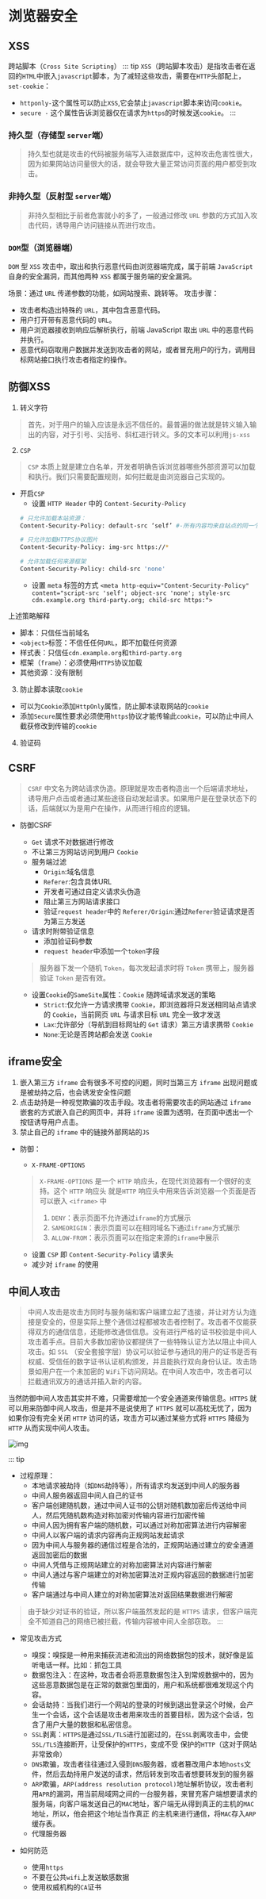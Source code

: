 # 浏览器安全
## XSS
跨站脚本（`Cross Site Scripting`）
::: tip
`XSS`（跨站脚本攻击）是指攻击者在返回的`HTML`中嵌入`javascript`脚本，为了减轻这些攻击，需要在`HTTP`头部配上，`set-cookie`：
- `httponly-`这个属性可以防止`XSS`,它会禁止`javascript`脚本来访问`cookie`。
- `secure -` 这个属性告诉浏览器仅在请求为`https`的时候发送`cookie`。
:::

### 持久型（存储型 `server`端）
> 持久型也就是攻击的代码被服务端写入进数据库中，这种攻击危害性很大，因为如果网站访问量很大的话，就会导致大量正常访问页面的用户都受到攻击。

### 非持久型（反射型 `server`端）
> 非持久型相比于前者危害就小的多了，一般通过修改 `URL` 参数的方式加入攻击代码，诱导用户访问链接从而进行攻击。

### `DOM`型（浏览器端）
`DOM` 型 `XSS` 攻击中，取出和执行恶意代码由浏览器端完成，属于前端 `JavaScript` 自身的安全漏洞，而其他两种 `XSS` 都属于服务端的安全漏洞。

场景：通过 `URL` 传递参数的功能，如网站搜索、跳转等。
攻击步骤：
- 攻击者构造出特殊的 `URL`，其中包含恶意代码。
- 用户打开带有恶意代码的 `URL`。
- 用户浏览器接收到响应后解析执行，前端 JavaScript 取出 `URL` 中的恶意代码并执行。
- 恶意代码窃取用户数据并发送到攻击者的网站，或者冒充用户的行为，调用目标网站接口执行攻击者指定的操作。

## 防御XSS
1. 转义字符
> 首先，对于用户的输入应该是永远不信任的。最普遍的做法就是转义输入输出的内容，对于引号、尖括号、斜杠进行转义。多的文本可以利用`js-xss`

2. `CSP`
> `CSP` 本质上就是建立白名单，开发者明确告诉浏览器哪些外部资源可以加载和执行。我们只需要配置规则，如何拦截是由浏览器自己实现的。
+ 开启`CSP`
    - 设置 `HTTP Header` 中的 `Content-Security-Policy`
    ```bash
    # 只允许加载本站资源：
    Content-Security-Policy: default-src ‘self’ #-所有内容均来自站点的同一个源（不包括其子域名）

    # 只允许加载HTTPS协议图片
    Content-Security-Policy: img-src https://*

    # 允许加载任何来源框架
    Content-Security-Policy: child-src 'none'
    ```
    - 设置 `meta` 标签的方式 `<meta http-equiv="Content-Security-Policy"  content="script-src 'self'; object-src 'none'; style-src cdn.example.org third-party.org; child-src https:">`

上述策略解释
- 脚本：只信任当前域名
- `<object>`标签：不信任任何`URL`，即不加载任何资源
- 样式表：只信任`cdn.example.org`和`third-party.org`
- 框架（`frame`）：必须使用`HTTPS`协议加载
- 其他资源：没有限制

3. 防止脚本读取`cookie`
- 可以为`Cookie`添加`HttpOnly`属性，防止脚本读取网站的`cookie`
- 添加`Secure`属性要求必须使用`https`协议才能传输此`cookie`，可以防止中间人截获修改到传输的`cookie`
4. 验证码

## CSRF
> `CSRF` 中文名为跨站请求伪造。原理就是攻击者构造出一个后端请求地址，诱导用户点击或者通过某些途径自动发起请求。如果用户是在登录状态下的话，后端就以为是用户在操作，从而进行相应的逻辑。

+ 防御CSRF
    - `Get` 请求不对数据进行修改
    - 不让第三方网站访问到用户 `Cookie`
    - 服务端过滤
       + `Origin`:域名信息
       + `Referer`:包含具体URL
       + 开发者可通过自定义请求头伪造
       + 阻止第三方网站请求接口
       + 验证`request header`中的 `Referer/Origin`:通过`Referer`验证请求是否为第三方发送
    - 请求时附带验证信息
        + 添加验证码参数
        + `request header`中添加一个`token`字段
    > 服务器下发一个随机 `Token`，每次发起请求时将 `Token` 携带上，服务器验证 `Token` 是否有效。

    - 设置`Cookie`的`SameSite`属性：`Cookie` 随跨域请求发送的策略
        + `Strict`:仅允许一方请求携带 `Cookie`，即浏览器将只发送相同站点请求的 `Cookie`，当前网页 `URL` 与请求目标 `URL` 完全一致才发送
        + `Lax`:允许部分（导航到目标网址的 `Get` 请求）第三方请求携带 `Cookie`
        + `None`:无论是否跨站都会发送 `Cookie`

## iframe安全
1. 嵌入第三方 `iframe` 会有很多不可控的问题，同时当第三方 `iframe` 出现问题或是被劫持之后，也会诱发安全性问题
2. 点击劫持是一种视觉欺骗的攻击手段。攻击者将需要攻击的网站通过 `iframe` 嵌套的方式嵌入自己的网页中，并将 `iframe` 设置为透明，在页面中透出一个按钮诱导用户点击。
3. 禁止自己的 `iframe` 中的链接外部网站的`JS`

+ 防御：
    - `X-FRAME-OPTIONS`
    > `X-FRAME-OPTIONS` 是一个 `HTTP` 响应头，在现代浏览器有一个很好的支持。这个 `HTTP` 响应头 就是`HTTP` 响应头中用来告诉浏览器一个页面是否可以嵌入 `<iframe>` 中
    > 1. `DENY`：表示页面不允许通过`iframe`的方式展示
    > 2. `SAMEORIGIN`：表示页面可以在相同域名下通过`iframe`方式展示
    > 3. `ALLOW-FROM`：表示页面可以在指定来源的`iframe`中展示

    - 设置 `CSP` 即 `Content-Security-Policy` 请求头
    - 减少对 `iframe` 的使用

## 中间人攻击
> 中间人攻击是攻击方同时与服务端和客户端建立起了连接，并让对方认为连接是安全的，但是实际上整个通信过程都被攻击者控制了。攻击者不仅能获得双方的通信信息，还能修改通信信息。没有进行严格的证书校验是中间人攻击着手点。目前大多数加密协议都提供了一些特殊认证方法以阻止中间人攻击。如 `SSL` （安全套接字层）协议可以验证参与通讯的用户的证书是否有权威、受信任的数字证书认证机构颁发，并且能执行双向身份认证。攻击场景如用户在一个未加密的 `WiFi`下访问网站。在中间人攻击中，攻击者可以拦截通讯双方的通话并插入新的内容。

当然防御中间人攻击其实并不难，只需要增加一个安全通道来传输信息。`HTTPS` 就可以用来防御中间人攻击，但是并不是说使用了 `HTTPS` 就可以高枕无忧了，因为如果你没有完全关闭 `HTTP` 访问的话，攻击方可以通过某些方式将 `HTTPS` 降级为 `HTTP` 从而实现中间人攻击。

![img](/dovis-blog/other/29.jpg)

::: tip
+ 过程原理：
    - 本地请求被劫持（如`DNS`劫持等），所有请求均发送到中间人的服务器
    - 中间人服务器返回中间人自己的证书
    - 客户端创建随机数，通过中间人证书的公钥对随机数加密后传送给中间人，然后凭随机数构造对称加密对传输内容进行加密传输
    - 中间人因为拥有客户端的随机数，可以通过对称加密算法进行内容解密
    - 中间人以客户端的请求内容再向正规网站发起请求
    - 因为中间人与服务器的通信过程是合法的，正规网站通过建立的安全通道返回加密后的数据
    - 中间人凭借与正规网站建立的对称加密算法对内容进行解密
    - 中间人通过与客户端建立的对称加密算法对正规内容返回的数据进行加密传输
    - 客户端通过与中间人建立的对称加密算法对返回结果数据进行解密

> 由于缺少对证书的验证，所以客户端虽然发起的是 `HTTPS` 请求，但客户端完全不知道自己的网络已被拦截，传输内容被中间人全部窃取。
:::

+ 常见攻击方式
    - 嗅探：嗅探是一种用来捕获流进和流出的网络数据包的技术，就好像是监听电话一样。比如：抓包工具
    - 数据包注入：在这种，攻击者会将恶意数据包注入到常规数据中的，因为这些恶意数据包是在正常的数据包里面的，用户和系统都很难发现这个内容。
    - 会话劫持：当我们进行一个网站的登录的时候到退出登录这个时候，会产生一个会话，这个会话是攻击者用来攻击的首要目标，因为这个会话，包含了用户大量的数据和私密信息。
    - `SSL`剥离：`HTTPS`是通过`SSL/TLS`进行加密过的，在`SSL`剥离攻击中，会使`SSL/TLS`连接断开，让受保护的`HTTPS`，变成不受
    保护的`HTTP`（这对于网站非常致命）
    - `DNS`欺骗，攻击者往往通过入侵到`DNS`服务器，或者篡改用户本地`hosts`文件，然后去劫持用户发送的请求，然后转发到攻击者想要转发到的服务器
    - `ARP`欺骗，`ARP(address resolution protocol)`地址解析协议，攻击者利用`APR`的漏洞，用当前局域网之间的一台服务器，来冒充客户端想要请求的服务端，向客户端发送自己的`MAC`地址，客户端无从得到真正的主机的`MAC`地址，所以，他会把这个地址当作真正
    的主机来进行通信，将`MAC`存入`ARP`缓存表。
    - 代理服务器

+ 如何防范
    - 使用`https`
    - 不要在公共`wifi`上发送敏感数据
    - 使用权威机构的`CA`证书